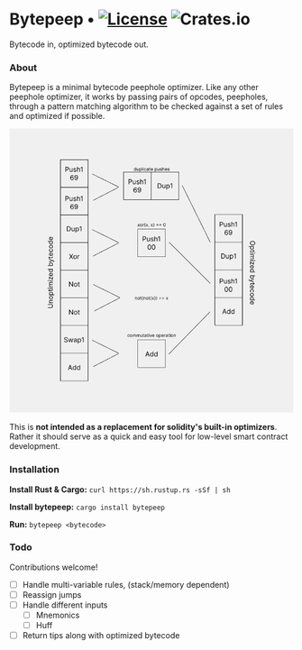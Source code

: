 # Bytepeep • [![License](https://img.shields.io/badge/License-Apache_2.0-blue.svg)](https://opensource.org/licenses/Apache-2.0) ![Crates.io](https://img.shields.io/crates/v/bytepeep)

Bytecode in, optimized bytecode out.

### About

Bytepeep is a minimal bytecode peephole optimizer. Like any other peephole optimizer, it works by passing pairs of opcodes, peepholes, through a pattern matching algorithm to be checked against a set of rules and optimized if possible.

![diagram](diagram.png)

This is **not intended as a replacement for solidity's built-in optimizers**. Rather it should serve as a quick and easy tool for low-level smart contract development.

### Installation

**Install Rust & Cargo:**
`curl https://sh.rustup.rs -sSf | sh`

**Install bytepeep:**
`cargo install bytepeep`

**Run:**
`bytepeep <bytecode>`

### Todo

Contributions welcome!

- [ ] Handle multi-variable rules, (stack/memory dependent)
- [ ] Reassign jumps
- [ ] Handle different inputs
  - [ ] Mnemonics
  - [ ] Huff
- [ ] Return tips along with optimized bytecode

